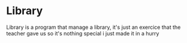 # Library

Library is a program that manage a library, it's just an exercice that the teacher gave us so it's nothing special i just made it in a hurry
